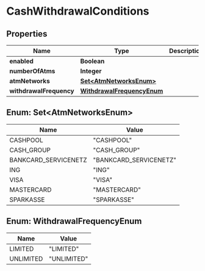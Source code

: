 

# CashWithdrawalConditions


## Properties

| Name | Type | Description | Notes |
|------------ | ------------- | ------------- | -------------|
|**enabled** | **Boolean** |  |  [optional] |
|**numberOfAtms** | **Integer** |  |  [optional] |
|**atmNetworks** | [**Set&lt;AtmNetworksEnum&gt;**](#Set&lt;AtmNetworksEnum&gt;) |  |  [optional] |
|**withdrawalFrequency** | [**WithdrawalFrequencyEnum**](#WithdrawalFrequencyEnum) |  |  [optional] |



## Enum: Set&lt;AtmNetworksEnum&gt;

| Name | Value |
|---- | -----|
| CASHPOOL | &quot;CASHPOOL&quot; |
| CASH_GROUP | &quot;CASH_GROUP&quot; |
| BANKCARD_SERVICENETZ | &quot;BANKCARD_SERVICENETZ&quot; |
| ING | &quot;ING&quot; |
| VISA | &quot;VISA&quot; |
| MASTERCARD | &quot;MASTERCARD&quot; |
| SPARKASSE | &quot;SPARKASSE&quot; |



## Enum: WithdrawalFrequencyEnum

| Name | Value |
|---- | -----|
| LIMITED | &quot;LIMITED&quot; |
| UNLIMITED | &quot;UNLIMITED&quot; |



